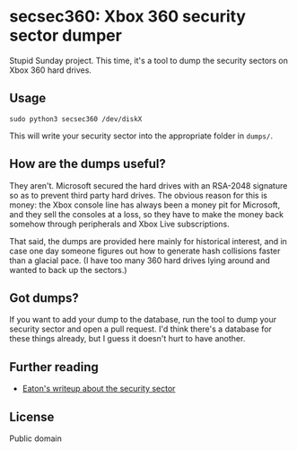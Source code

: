 # secsec360: Xbox 360 security sector dumper

Stupid Sunday project. This time, it's a tool to dump the security sectors on Xbox 360 hard drives.

## Usage

`sudo python3 secsec360 /dev/diskX`

This will write your security sector into the appropriate folder in `dumps/`.

## How are the dumps useful?

They aren't. Microsoft secured the hard drives with an RSA-2048 signature so as to prevent third party
hard drives. The obvious reason for this is money: the Xbox console line has always been a money pit for
Microsoft, and they sell the consoles at a loss, so they have to make the money back somehow through
peripherals and Xbox Live subscriptions.

That said, the dumps are provided here mainly for historical interest, and in case one day someone figures
out how to generate hash collisions faster than a glacial pace. (I have too many 360 hard drives lying around
and wanted to back up the sectors.)

## Got dumps?

If you want to add your dump to the database, run the tool to dump your security sector and open a pull request.
I'd think there's a database for these things already, but I guess it doesn't hurt to have another.

## Further reading

- [Eaton's writeup about the security sector](https://eaton-works.com/2023/01/24/how-the-xbox-360-knows-if-your-hard-drive-is-genuine/)

## License

Public domain
